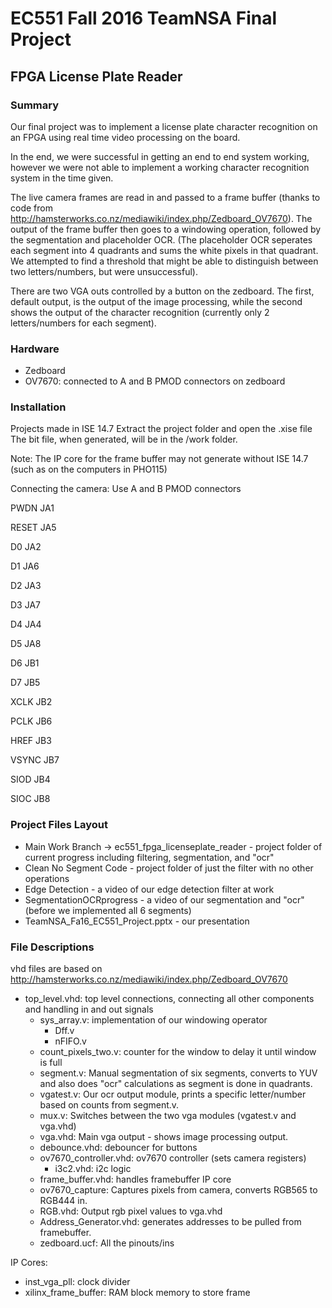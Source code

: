 # EC551 Fall 2016 TeamNSA Final Project 
## FPGA License Plate Reader

### Summary
Our final project was to implement a license plate character recognition on an FPGA using real time video processing on the board. 

In the end, we were successful in getting an end to end system working, however we were not able to implement a working character recognition system in the time given.

The live camera frames are read in and passed to a frame buffer (thanks to code from http://hamsterworks.co.nz/mediawiki/index.php/Zedboard_OV7670). The output of the frame buffer then goes to a windowing operation, followed by the segmentation and placeholder OCR. (The placeholder OCR seperates each segment into 4 quadrants and sums the white pixels in that quadrant. We attempted to find a threshold that might be able to distinguish between two letters/numbers, but were unsuccessful).

There are two VGA outs controlled by a button on the zedboard. The first, default output, is the output of the image processing, while the second shows the output of the character recognition (currently only 2 letters/numbers for each segment).

### Hardware
- Zedboard
- OV7670: connected to A and B PMOD connectors on zedboard

### Installation
Projects made in ISE 14.7
Extract the project folder and open the .xise file
The bit file, when generated, will be in the /work folder.

Note: The IP core for the frame buffer may not generate without ISE 14.7 (such as on the computers in PHO115)

Connecting the camera:
Use A and B PMOD connectors 

PWDN 	JA1

RESET 	JA5

D0		JA2

D1		JA6

D2		JA3

D3		JA7

D4		JA4

D5		JA8



D6		JB1

D7		JB5

XCLK 	JB2

PCLK 	JB6

HREF 	JB3

VSYNC 	JB7

SIOD 	JB4

SIOC 	JB8


### Project Files Layout
- Main Work Branch -> ec551_fpga_licenseplate_reader - project folder of current progress including filtering, segmentation, and "ocr"
- Clean No Segment Code - project folder of just the filter with no other operations
- Edge Detection - a video of our edge detection filter at work
- SegmentationOCRprogress - a video of our segmentation and "ocr" (before we implemented all 6 segments) 
- TeamNSA_Fa16_EC551_Project.pptx - our presentation

### File Descriptions
vhd files are based on http://hamsterworks.co.nz/mediawiki/index.php/Zedboard_OV7670

- top_level.vhd: top level connections, connecting all other components and handling in and out signals
	- sys_array.v: implementation of our windowing operator
		- Dff.v
		- nFIFO.v
	- count_pixels_two.v: counter for the window to delay it until window is full
	- segment.v: Manual segmentation of six segments, converts to YUV and also does "ocr" calculations as segment is done in quadrants. 
	- vgatest.v: Our ocr output module, prints a specific letter/number based on counts from segment.v.
	- mux.v: Switches between the two vga modules (vgatest.v and vga.vhd)
	- vga.vhd: Main vga output - shows image processing output.
	- debounce.vhd: debouncer for buttons
	- ov7670_controller.vhd: ov7670 controller (sets camera registers)
		- i3c2.vhd: i2c logic
	- frame_buffer.vhd: handles framebuffer IP core
	- ov7670_capture: Captures pixels from camera, converts RGB565 to RGB444 in.
	- RGB.vhd: Output rgb pixel values to vga.vhd
	- Address_Generator.vhd: generates addresses to be pulled from framebuffer.
	- zedboard.ucf: All the pinouts/ins

IP Cores:
- inst_vga_pll: clock divider
- xilinx_frame_buffer: RAM block memory to store frame